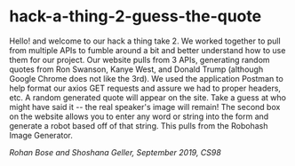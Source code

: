 # hack-a-thing-2-guess-the-quote

Hello! and welcome to our hack a thing take 2. We worked together to pull from multiple APIs to fumble around a bit and better understand how to use them for our project. 
Our website pulls from 3 APIs, generating random quotes from Ron Swanson, Kanye West, and Donald Trump (although Google Chrome does not like the 3rd). We used the application Postman to help format our axios GET requests and assure we had to proper headers, etc. A random generated quote will appear on the site. Take a guess at who might have said it -- the real speaker's image will remain!
The second box on the website allows you to enter any word or string into the form and generate a robot based off of that string. This pulls from the Robohash Image Generator.

*Rohan Bose and Shoshana Geller, September 2019, CS98*
